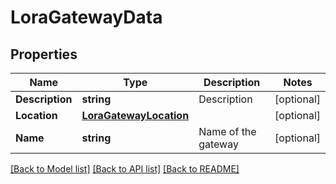 # LoraGatewayData

## Properties

Name | Type | Description | Notes
------------ | ------------- | ------------- | -------------
**Description** | **string** | Description | [optional] 
**Location** | [**LoraGatewayLocation**](LoraGatewayLocation.md) |  | [optional] 
**Name** | **string** | Name of the gateway | [optional] 

[[Back to Model list]](../README.md#documentation-for-models) [[Back to API list]](../README.md#documentation-for-api-endpoints) [[Back to README]](../README.md)


